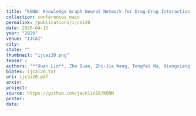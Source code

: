 ```yaml
---
title: "KGNN: Knowledge Graph Neural Network for Drug-Drug Interaction Prediction"
collection: conferences_main
permalink: /publications/ijcai20
date: 2020-04-15
year: "2020"
venue: "IJCAI"
city: 
state: ""
thumbnail: "ijcai20.png"
teaser : 
authors: "**Xuan Lin**, Zhe Quan, Zhi-Jie Wang, Tengfei Ma, Xiangxiang Zeng"
bibtex: ijcai20.txt
uri: ijcai20.pdf
arxiv: 
project: 
source: https://github.com/jacklin18/KGNN
poster: 
data:
---
```


